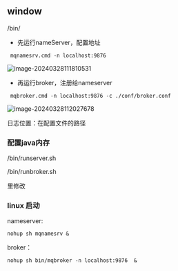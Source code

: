 ## window

/bin/

+ 先运行nameServer，配置地址

``` mqnamesrv.cmd -n localhost:9876```

![image-20240328111810531](./img/image-20240328111810531.png)

+ 再运行broker，注册给nameserver

``` mqbroker.cmd -n localhost:9876 -c ./conf/broker.conf```

![image-20240328112027678](./img/image-20240328112027678.png)

日志位置：在配置文件的路径



### 配置java内存

/bin/runserver.sh

/bin/runbroker.sh

里修改



### linux 启动

nameserver:

`nohup sh mqnamesrv &`

broker：

`nohup sh bin/mqbroker -n localhost:9876  &`
